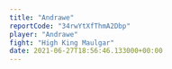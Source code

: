 ```yaml
---
title: "Andrawe"
reportCode: "34rwYtXfThmA2Dbp"
player: "Andrawe"
fight: "High King Maulgar"
date: 2021-06-27T18:56:46.133000+00:00
---
```

